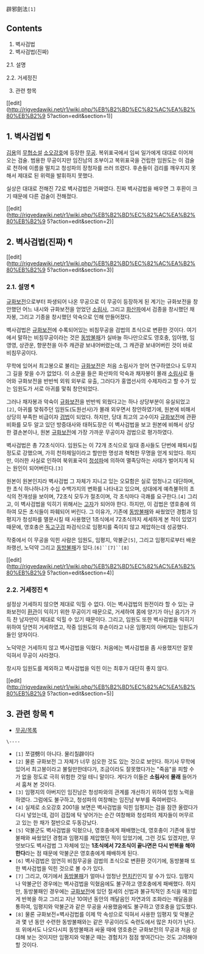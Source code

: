 辟邪劍法`[1]`

## Contents

    

1. 벽사검법 
2. 벽사검법(진짜) 
    

2.1. 설명

2.2. 거세정진

3. 관련 항목 

[[edit](http://rigvedawiki.net/r1/wiki.php/%EB%B2%BD%EC%82%AC%EA%B2%80%EB%B2%9
5?action=edit&section=1)]

## 1. 벽사검법 ¶

[김용](%EA%B9%80%EC%9A%A9.md)의
[무협소설](%EB%AC%B4%ED%98%91%EC%86%8C%EC%84%A4.md)
[소오강호](%EC%86%8C%EC%98%A4%EA%B0%95%ED%98%B8.md)에 등장한
[무공](%EB%AC%B4%EA%B3%B5.md). 복위표국에서 임씨 일가에게 대대로 이어져 오는 검술. 범용한 무공이지만 임진남의
조부이고 복위표국을 건립한 임원도는 이 검술로 천하에 이름을 떨치고 청성파의 장청자를 쓰러 뜨렸다. 후손들이 검리를 깨우치지 못해서 제대로
된 위력을 발휘하지 못했다.

  

실상은 대대로 전해진 72로 벽사검법은 가짜였다. 진짜 벽사검법을 배우면 그 후환이 크기 때문에 다른 검술이 전해졌다.

  

[[edit](http://rigvedawiki.net/r1/wiki.php/%EB%B2%BD%EC%82%AC%EA%B2%80%EB%B2%9
5?action=edit&section=2)]

## 2. 벽사검법(진짜) ¶

[[edit](http://rigvedawiki.net/r1/wiki.php/%EB%B2%BD%EC%82%AC%EA%B2%80%EB%B2%9
5?action=edit&section=3)]

### 2.1. 설명 ¶

[규화보전](%EA%B7%9C%ED%99%94%EB%B3%B4%EC%A0%84.md)으로부터 파생되어 나온 무공으로 이 무공이 등장하게
된 계기는 규화보전을 창안했던 어느 내시와 규화보전을 얻었던 [소림사](%EC%86%8C%EB%A6%BC%EC%82%AC.md),
그리고 [화산파](%ED%99%94%EC%82%B0%ED%8C%8C.md)에서 검종을 창시했던 채자봉, 그리고 기종을 창시했던 악숙으로
인해 만들어졌다.

  

벽사검법은 [규화보전](%EA%B7%9C%ED%99%94%EB%B3%B4%EC%A0%84.md)에 수록되어있는 비침무공을 검법의
초식으로 변환한 것이다. 여기에서 말하는 비침무공이라는 것은
[동방불패](%EB%8F%99%EB%B0%A9%EB%B6%88%ED%8C%A8.md)가 실바늘 하나만으로도 영호충, 임아행, 임영영,
상관운, 향문천을 아주 캐관광 보내어버렸는데, 그 캐관광 보내어버린 것이 바로 비침무공이다.

  

무학에 있어서 최고봉으로 불리는 [규화보전](%EA%B7%9C%ED%99%94%EB%B3%B4%EC%A0%84.md)은 처음 소림사가
얻어 연구하였으나 도무지 그 길을 찾을 수가 없었다. 이 소문을 들은 화산파의 악숙과 채자봉이 몰래
[소림사](%EC%86%8C%EB%A6%BC%EC%82%AC.md)로 들어와 규화보전을 반반씩 외워 외부로 유출, 그러다가 홍엽선사의
수제자라고 할 수가 있는 임원도가 서로 아귀를 맟춰 창안되었다.

  

그러나 채자봉과 악숙이 [규화보전](%EA%B7%9C%ED%99%94%EB%B3%B4%EC%A0%84.md)을 반반씩 외웠다고는 하나
상당부분이 유실되었고`[2]`, 아귀를 맞춰주던 임원도(도원선사)가 몰래 외우면서 창안하였기에, 원본에 비해서 상당히 부족한 비급이자
[검법](%EA%B2%80%EB%B2%95.md)이 되었다. 하지만, 당대 최고의 고수이자
[규화보전](%EA%B7%9C%ED%99%94%EB%B3%B4%EC%A0%84.md)에 관환 비화를 모두 알고 있던 방증대사와
태허도장은 이 벽사검법을 보고 원본에 비해서 상당한 결손본이나, 원본
[규화보전](%EA%B7%9C%ED%99%94%EB%B3%B4%EC%A0%84.md)에 가장 가까운 무공이자 검법으로 평가하였다.

  

벽사검법은 총 72초식이다. 임원도는 이 72개 초식으로 일대 종사들도 단번에 패퇴시킬 정도로 강했으며, 가히 천하제일이라고 할만한 명성과
혁혁한 무명을 얻게 되었다. 하지만, 이러한 사실로 인하여 북위표국이
[청성파](%EC%B2%AD%EC%84%B1%ED%8C%8C.md)에 의하여 멸족당하는 사태가 벌어지게 되는 원인이
되어버린다.`[3]`

  

원본이 원본인지라 벽사검법 그 자체가 지니고 있는 오묘함은 실로 엄청나고 대단하며, 한 초식 하나하나가 수십 수백가지의 변화를 나타내고
있으며, 상대에게 예측불허의 초식의 전개성을 보이며, 72초식 모두가 절초이며, 각 초식마다 극쾌를 요구한다.`[4]` 그리고, 이
벽사검법을 익히기 위해서는 [고자](%EA%B3%A0%EC%9E%90.md)가 되어야 한다. 하지만, 이 검법은 영호충에 의하여 모든
초식들이 파훼되어 버린다. 그 이유가, 기존에 [동방불패](%EB%8F%99%EB%B0%A9%EB%B6%88%ED%8C%A8.md)와
싸웠었던 경험과 임평지가 청성파를 멸문시킬 때 사용했던 1초식에서 72초식까지 세세하게 본 적이 있었기 때문에, 영호충은
[독고구검](%EB%8F%85%EA%B3%A0%EA%B5%AC%EA%B2%80.md) 파검식으로 임평지를 죽이지 않고 제압하는데
성공했다.

  

작중에서 이 무공을 익힌 사람은 임원도, 임평지, 악불군`[5]`, 그리고 임평지로부터 배운 좌랭선, 노덕약 그리고
[동방불패](%EB%8F%99%EB%B0%A9%EB%B6%88%ED%8C%A8.md)가 있다.`[6]``[7]``[8]`

  

[[edit](http://rigvedawiki.net/r1/wiki.php/%EB%B2%BD%EC%82%AC%EA%B2%80%EB%B2%9
5?action=edit&section=4)]

### 2.2. 거세정진 ¶

설정상 거세하지 않으면 제대로 익힐 수 없다. 이는 벽사검법의 원전이라 할 수 있는 규화보전이
[환관](%ED%99%98%EA%B4%80.md)이 익히기 위한 무공이기 때문으로, 거세하여 몸에 양기가 아닌 음기가 가득 찬 남자만이
제대로 익힐 수 있기 때문이다. 그리고, 임원도 또한 벽사검법을 익히기 위하여 당연히 거세하였고, 작중 임원도의 후손이라고 나온 임평지의
아버지는 임원도가 들인 양자이다.

  

노덕약은 거세하지 않고 벽사검법을 익혔다. 처음에는 벽사검법을 좀 사용했지만 잘못 익혀서 무공이 사라졌다.

  

창시자 임원도를 제외하고 벽사검법을 익힌 이는 최후가 대단히 좋지 않다.

  

[[edit](http://rigvedawiki.net/r1/wiki.php/%EB%B2%BD%EC%82%AC%EA%B2%80%EB%B2%9
5?action=edit&section=5)]

## 3. 관련 항목 ¶

  * [무공/목록](%EB%AC%B4%EA%B3%B5/%EB%AA%A9%EB%A1%9D.md)

`\----`

  * `[1]` 쪼갤劈이 아니다. 물리칠辟이다
  * `[2]` 물론 규화보전 그 자체가 너무 심오한 것도 있는 것으로 보인다. 하기사 무학에 있어서 최고봉이라고 불릴만한데다가, 조금이라도 잘못했다가는 "죽음"을 피할 수가 없을 정도로 극히 위험한 것일 테니 말이다. 게다가 이들은 **소림사**에 **몰래** 들어가서 훔쳐 본 것이다.
  * `[3]` 임평지의 아버지인 임진남은 청성파와의 관계를 개선하기 위하여 엄청 노력을 하였다. 그럼에도 불구하고, 청성파의 여창해는 임진남 부부를 죽여버렸다.
  * `[4]` 실제로 소오강호 2001을 보면은 벽사검법을 익힌 임평지는 검을 잠깐 올렸다가 다시 넣었는데, 검이 검집에 탁 넣어가는 순간 여창해와 청성파의 제자들이 머무르고 있는 한 채가 절반으로 두동강났다.
  * `[5]` 악불군도 벽사검법을 익혔으나, 영호충에게 패배했는데, 영호충이 기존에 동방불패와 싸웠었던 경험과 임평지를 제압했던 적이 있었기에, 그런 것도 있겠지만, 무엇보다도 벽사검법 그 자체에 있는 **1초식에서 72초식이 끝나면은 다시 반복을 해야 한다**라는 점 때문에 악불군은 영호충에게 패배하게 된다.
  * `[6]` 벽사검법은 엄연히 비침무공을 검법의 초식으로 변환환 것이기에, 동방불패 또한 벽사검법을 익힌 것으로 볼 수가 있다.
  * `[7]` 그리고, 여기에서 [동방불패](%EB%8F%99%EB%B0%A9%EB%B6%88%ED%8C%A8.md)가 얼마나 엄청난 [먼치킨](%EB%A8%BC%EC%B9%98%ED%82%A8.md)인지 알 수가 있다. 임평지나 악불군인 경우에는 벽사검법을 익혔음에도 불구하고 영호충에게 패배했다. 하지만, 동방불패인 경우에는 [규화보전](%EA%B7%9C%ED%99%94%EB%B3%B4%EC%A0%84.md)에 있던 절세의 신법과 불규칙적인 초식을 매끄럽게 반복을 하고 그리고 지난 10여년 동안의 깨달음인 자연과의 조화라는 깨달음을 통하여, 임평지와 악불군과 같은 무공을 사용했음에도 불구하고 영호충을 압도했다.
  * `[8]` 물론 규화보전=벽사검법를 이제 막 속성으로 익혀서 사용한 임평지 및 악불군과 몇 년 동안 수련한 동방불패와는 같은 무공이라도 숙련도에서 많은 차이가 난다. 또 위에서도 나오다시피 동방불패과 싸울 때에 영호충은 규화보전의 무공과 처음 상대해 보는 것이지만 임평지와 악불군 때는 경험치가 점점 쌓여간다는 것도 고려해야 할 것이다.

